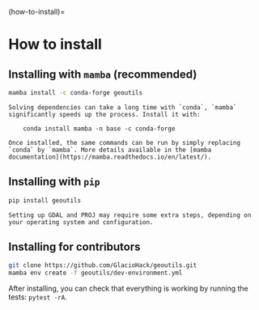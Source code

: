 (how-to-install)=

# How to install

## Installing with ``mamba`` (recommended)

```bash
mamba install -c conda-forge geoutils
```

```{important}
Solving dependencies can take a long time with `conda`, `mamba` significantly speeds up the process. Install it with:

    conda install mamba -n base -c conda-forge

Once installed, the same commands can be run by simply replacing `conda` by `mamba`. More details available in the [mamba documentation](https://mamba.readthedocs.io/en/latest/).
```

## Installing with ``pip``

```bash
pip install geoutils
```

```{note}
Setting up GDAL and PROJ may require some extra steps, depending on your operating system and configuration.
```

## Installing for contributors

```bash
git clone https://github.com/GlacioHack/geoutils.git
mamba env create -f geoutils/dev-environment.yml
```

After installing, you can check that everything is working by running the tests: `pytest -rA`.
